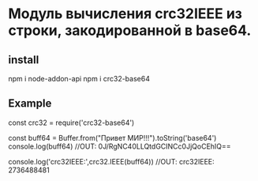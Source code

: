 # Модуль вычисления crc32IEEE из строки, закодированной в base64.
## install
npm i node-addon-api
npm i crc32-base64

## Example
const crc32 = require('crc32-base64')

const buff64 = Buffer.from("Привет МИР!!!").toString('base64')
console.log(buff64)
//OUT: 0J/RgNC40LLQtdGCINCc0JjQoCEhIQ==

console.log('crc32IEEE:',crc32.IEEE(buff64))
//OUT: crc32IEEE: 2736488481

